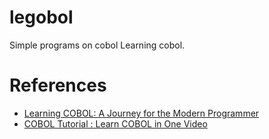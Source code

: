 # legobol
Simple programs on cobol
Learning cobol.
# References

- [Learning COBOL: A Journey for the Modern Programmer](https://monadical.com/posts/cobol.html)
- [COBOL Tutorial : Learn COBOL in One Video](https://youtu.be/TBs7HXI76yU)
